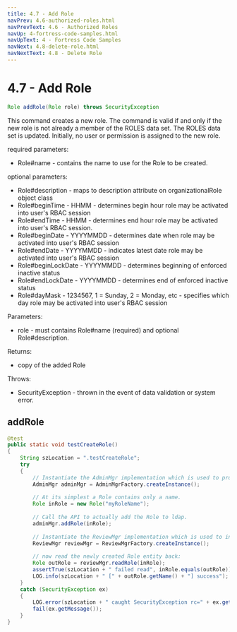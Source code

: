 ```yaml
---
title: 4.7 - Add Role
navPrev: 4.6-authorized-roles.html
navPrevText: 4.6 - Authorized Roles
navUp: 4-fortress-code-samples.html
navUpText: 4 - Fortress Code Samples
navNext: 4.8-delete-role.html
navNextText: 4.8 - Delete Role
---
```


# 4.7 - Add Role

```java
Role addRole(Role role) throws SecurityException
```

This command creates a new role. 
The command is valid if and only if the new role is not already a member of the ROLES data set. 
The ROLES data set is updated. Initially, no user or permission is assigned to the new role.

required parameters:
- Role#name - contains the name to use for the Role to be created.

optional parameters:
- Role#description - maps to description attribute on organizationalRole object class
- Role#beginTime - HHMM - determines begin hour role may be activated into user's RBAC session
- Role#endTime - HHMM - determines end hour role may be activated into user's RBAC session.
- Role#beginDate - YYYYMMDD - determines date when role may be activated into user's RBAC session
- Role#endDate - YYYYMMDD - indicates latest date role may be activated into user's RBAC session
- Role#beginLockDate - YYYYMMDD - determines beginning of enforced inactive status
- Role#endLockDate - YYYYMMDD - determines end of enforced inactive status
- Role#dayMask - 1234567, 1 = Sunday, 2 = Monday, etc - specifies which day role may be activated into user's RBAC session

Parameters:
- role - must contains Role#name (required) and optional Role#description.

Returns:
- copy of the added Role

Throws:
- SecurityException - thrown in the event of data validation or system error.

## addRole

```java
@test
public static void testCreateRole()
{
    String szLocation = ".testCreateRole";
    try
    {
        // Instantiate the AdminMgr implementation which is used to provision RBAC policies.
        AdminMgr adminMgr = AdminMgrFactory.createInstance();
        
        // At its simplest a Role contains only a name.
        Role inRole = new Role("myRoleName");
        
        // Call the API to actually add the Role to ldap.
        adminMgr.addRole(inRole);
        
        // Instantiate the ReviewMgr implementation which is used to interrogate RBAC policy information.
        ReviewMgr reviewMgr = ReviewMgrFactory.createInstance();
        
        // now read the newly created Role entity back:
        Role outRole = reviewMgr.readRole(inRole);
        assertTrue(szLocation + " failed read", inRole.equals(outRole));
        LOG.info(szLocation + " [" + outRole.getName() + "] success");
    }
    catch (SecurityException ex)
    {
        LOG.error(szLocation + " caught SecurityException rc=" + ex.getErrorId() + ", msg=" + ex.getMessage(), ex);
        fail(ex.getMessage());
    }
}
```
